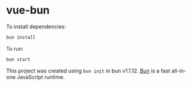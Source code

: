 # vue-bun

To install dependencies:

```bash
bun install
```

To run:

```bash
bun start
```

This project was created using `bun init` in bun v1.1.12. [Bun](https://bun.sh) is a fast all-in-one JavaScript runtime.
